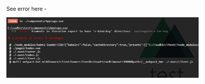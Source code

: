 See error here -

<img src="https://raw.githubusercontent.com/sudhir600/nuxt-v-for-key-false/master/static/v-for-key-issue.jpg" />
